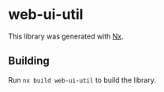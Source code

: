 # web-ui-util

This library was generated with [Nx](https://nx.dev).

## Building

Run `nx build web-ui-util` to build the library.
